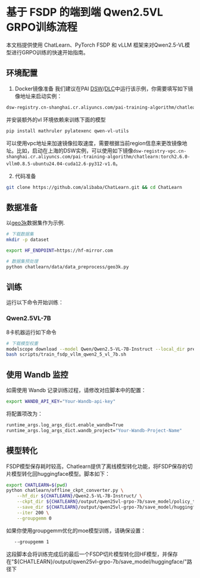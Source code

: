 # 基于 FSDP 的端到端 Qwen2.5VL GRPO训练流程

本文档提供使用 ChatLearn、PyTorch FSDP 和 vLLM 框架来对Qwen2.5-VL模型进行GRPO训练的快速开始指南。

## 环境配置
1. Docker镜像准备
我们建议在PAI [DSW](https://help.aliyun.com/zh/pai/user-guide/create-and-manage-dsw-instances/)/[DLC](https://help.aliyun.com/zh/pai/user-guide/create-a-training-task?spm=a2c4g.11186623.help-menu-30347.d_3_3_5_5.2dfb1925l3QjwG)中运行该示例，你需要填写如下镜像地址来启动实例：
```bash
dsw-registry.cn-shanghai.cr.aliyuncs.com/pai-training-algorithm/chatlearn:torch2.6.0-vllm0.8.5-ubuntu24.04-cuda12.6-py312-v1.0
```

并安装额外的vl 环境依赖来训练下面的模型
```bash
pip install mathruler pylatexenc qwen-vl-utils
```

可以使用vpc地址来加速镜像拉取速度，需要根据当前region信息来更改镜像地址。比如，启动在上海的DSW实例，可以使用如下镜像`dsw-registry-vpc.cn-shanghai.cr.aliyuncs.com/pai-training-algorithm/chatlearn:torch2.6.0-vllm0.8.5-ubuntu24.04-cuda12.6-py312-v1.0`。

2. 代码准备

```bash
git clone https://github.com/alibaba/ChatLearn.git && cd ChatLearn
```

## 数据准备

以[geo3k](https://www.modelscope.cn/datasets/AI-ModelScope/MATH-lighteval)数据集作为示例.
```bash
# 下载数据集
mkdir -p dataset

export HF_ENDPOINT=https://hf-mirror.com

# 数据集预处理
python chatlearn/data/data_preprocess/geo3k.py
```

## 训练
运行以下命令开始训练：

### Qwen2.5VL-7B
8卡机器运行如下命令
```bash
# 下载模型权重
modelscope download --model Qwen/Qwen2.5-VL-7B-Instruct --local_dir pretrained_models/Qwen2.5-VL-7B-Instruct
bash scripts/train_fsdp_vllm_qwen2_5_vl_7b.sh
```

## 使用 Wandb 监控
如需使用 Wandb 记录训练过程，请修改对应脚本中的配置：

```bash
export WANDB_API_KEY="Your-Wandb-api-key"
```
将配置项改为：
```bash
runtime_args.log_args_dict.enable_wandb=True
runtime_args.log_args_dict.wandb_project="Your-Wandb-Project-Name"
```

## 模型转化
FSDP模型保存耗时较高，Chatlearn提供了离线模型转化功能，将FSDP保存的切片模型转化回huggingface模型。脚本如下：
```bash
export CHATLEARN=$(pwd)
python chatlearn/offline_ckpt_converter.py \
    --hf_dir ${CHATLEARN}/Qwen2.5-VL-7B-Instruct/ \
    --ckpt_dir ${CHATLEARN}/output/qwen25vl-grpo-7b/save_model/policy_trainer \
    --save_dir ${CHATLEARN}/output/qwen25vl-grpo-7b/save_model/huggingface/ \
    --iter 200 \
    --groupgemm 0
```
如果你使用groupgemm优化的moe模型训练，请确保设置：
```bash
   --groupgemm 1
```
这段脚本会将训练完成后的最后一个FSDP切片模型转化回HF模型，并保存在"${CHATLEARN}/output/qwen25vl-grpo-7b/save_model/huggingface/"路径下
